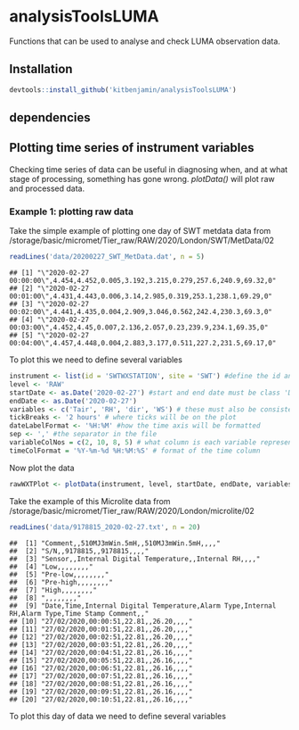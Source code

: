 # analysisToolsLUMA

Functions that can be used to analyse and check LUMA observation data.

## Installation


```r
devtools::install_github('kitbenjamin/analysisToolsLUMA') 
```
## dependencies


## Plotting time series of instrument variables

Checking time series of data can be useful in diagnosing when, and at what stage of processing, something has gone wrong. *plotData()* will plot raw and processed data.

### Example 1: plotting raw data

Take the simple example of plotting one day of SWT metdata data from /storage/basic/micromet/Tier_raw/RAW/2020/London/SWT/MetData/02


```r
readLines('data/20200227_SWT_MetData.dat', n = 5)
```

```
## [1] "\"2020-02-27 00:00:00\",4.454,4.452,0.005,3.192,3.215,0.279,257.6,240.9,69.32,0"
## [2] "\"2020-02-27 00:01:00\",4.431,4.443,0.006,3.14,2.985,0.319,253.1,238.1,69.29,0" 
## [3] "\"2020-02-27 00:02:00\",4.441,4.435,0.004,2.909,3.046,0.562,242.4,230.3,69.3,0" 
## [4] "\"2020-02-27 00:03:00\",4.452,4.45,0.007,2.136,2.057,0.23,239.9,234.1,69.35,0"  
## [5] "\"2020-02-27 00:04:00\",4.457,4.448,0.004,2.883,3.177,0.511,227.2,231.5,69.17,0"
```
To plot this we need to define several variables


```r
instrument <- list(id = 'SWTWXSTATION', site = 'SWT') #define the id and site as it's listed on the metadata site
level <- 'RAW' 
startDate <- as.Date('2020-02-27') #start and end date must be class 'Date'
endDate <- as.Date('2020-02-27')
variables <- c('Tair', 'RH', 'dir', 'WS') # these must also be consistent with the metadata system
tickBreaks <- '2 hours' # where ticks will be on the plot
dateLabelFormat <- '%H:%M' #how the time axis will be formatted
sep <- ',' #the separator in the file
variableColNos = c(2, 10, 8, 5) # what column is each variable represented by
timeColFormat = '%Y-%m-%d %H:%M:%S' # format of the time column
```
Now plot the data


```r
rawWXTPlot <- plotData(instrument, level, startDate, endDate, variables, tickBreaks, dateLabelFormat, sep = sep, variableColNos = variableColNos, timeColFormat = timeColFormat) 
```

Take the example of this Microlite data from /storage/basic/micromet/Tier_raw/RAW/2020/London/microlite/02


```r
readLines('data/9178815_2020-02-27.txt', n = 20)
```

```
##  [1] "Comment,,510MJ3mWin.5mH,,510MJ3mWin.5mH,,,,"                                                  
##  [2] "S/N,,9178815,,9178815,,,,"                                                                    
##  [3] "Sensor,,Internal Digital Temperature,,Internal RH,,,,"                                        
##  [4] "Low,,,,,,,,"                                                                                  
##  [5] "Pre-low,,,,,,,,"                                                                              
##  [6] "Pre-high,,,,,,,,"                                                                             
##  [7] "High,,,,,,,,"                                                                                 
##  [8] ",,,,,,,,"                                                                                     
##  [9] "Date,Time,Internal Digital Temperature,Alarm Type,Internal RH,Alarm Type,Time Stamp Comment,,"
## [10] "27/02/2020,00:00:51,22.81,,26.20,,,,"                                                         
## [11] "27/02/2020,00:01:51,22.81,,26.20,,,,"                                                         
## [12] "27/02/2020,00:02:51,22.81,,26.20,,,,"                                                         
## [13] "27/02/2020,00:03:51,22.81,,26.20,,,,"                                                         
## [14] "27/02/2020,00:04:51,22.81,,26.16,,,,"                                                         
## [15] "27/02/2020,00:05:51,22.81,,26.16,,,,"                                                         
## [16] "27/02/2020,00:06:51,22.81,,26.16,,,,"                                                         
## [17] "27/02/2020,00:07:51,22.81,,26.16,,,,"                                                         
## [18] "27/02/2020,00:08:51,22.81,,26.16,,,,"                                                         
## [19] "27/02/2020,00:09:51,22.81,,26.16,,,,"                                                         
## [20] "27/02/2020,00:10:51,22.81,,26.16,,,,"
```

To plot this day of data we need to define several variables


